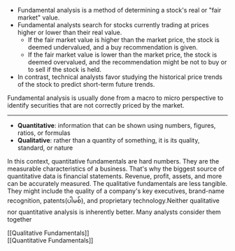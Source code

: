 -   Fundamental analysis is a method of determining a stock's real or "fair market" value.
-   Fundamental analysts search for stocks currently trading at prices higher or lower than their real value.
	-   If the fair market value is higher than the market price, the stock is deemed undervalued, and a buy recommendation is given.
	-   If the fair market value is lower than the market price, the stock is deemed overvalued, and the recommendation might be not to buy or to sell if the stock is held.
-   In contrast, technical analysts favor studying the historical price trends of the stock to predict short-term future trends.
 
Fundamental analysis is usually done from a macro to micro perspective to identify securities that are not correctly priced by the market.

----------------------------------------------------------------------------
-   **Quantitative**: information that can be shown using numbers, figures, ratios, or formulas
-   **Qualitative**: rather than a quantity of something, it is its quality, standard, or nature

In this context, quantitative fundamentals are hard numbers. They are the measurable characteristics of a business. That's why the biggest source of quantitative data is financial statements. Revenue, profit, assets, and more can be accurately measured.
The qualitative fundamentals are less tangible. They might include the quality of a company's key executives, brand-name recognition, patents(ပါမစ်), and proprietary technology.Neither qualitative nor quantitative analysis is inherently better. Many analysts consider them together

[[Qualitative Fundamentals]]  
[[Quantitative Fundamentals]]
